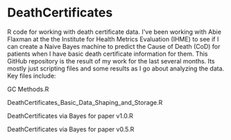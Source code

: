# DeathCertificates
R code for working with death certificate data.
I've been working with Abie Flaxman at the the Institute for Health Metrics Evaluation (IHME)
to see if I can create a Naive Bayes machine to predict the Cause of Death (CoD) for patients
when I have basic death certificate information for them.   This GitHub repository is the result
of my work for the last several months.   Its mostly just scripting files and some results
as I go about analyzing the data.  Key files include:

GC Methods.R

DeathCertificates_Basic_Data_Shaping_and_Storage.R

DeathCertificates via Bayes for paper v1.0.R

DeathCertificates via Bayes for paper v0.5.R


